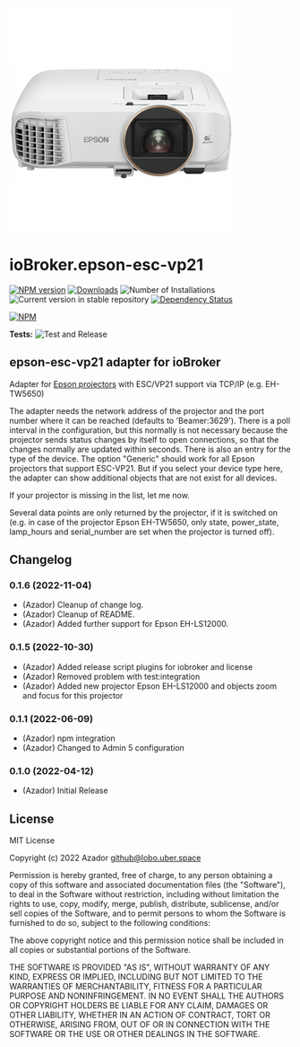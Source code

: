 ![Logo](admin/epson-esc-vp21.png)
# ioBroker.epson-esc-vp21

[![NPM version](https://img.shields.io/npm/v/iobroker.epson-esc-vp21.svg)](https://www.npmjs.com/package/iobroker.epson-esc-vp21)
[![Downloads](https://img.shields.io/npm/dm/iobroker.epson-esc-vp21.svg)](https://www.npmjs.com/package/iobroker.epson-esc-vp21)
![Number of Installations](https://iobroker.live/badges/epson-esc-vp21-installed.svg)
![Current version in stable repository](https://iobroker.live/badges/epson-esc-vp21-stable.svg)
[![Dependency Status](https://img.shields.io/david/Azador/iobroker.epson-esc-vp21.svg)](https://david-dm.org/Azador/iobroker.epson-esc-vp21)

[![NPM](https://nodei.co/npm/iobroker.epson-esc-vp21.png?downloads=true)](https://nodei.co/npm/iobroker.epson-esc-vp21/)

**Tests:** ![Test and Release](https://github.com/Azador/ioBroker.epson-esc-vp21/workflows/Test%20and%20Release/badge.svg)

## epson-esc-vp21 adapter for ioBroker

Adapter for [Epson projectors](https://epson.com/projectors) with ESC/VP21 support via TCP/IP (e.g. EH-TW5650)

The adapter needs the network address of the projector and the port number where it can be reached (defaults to 'Beamer:3629').
There is a poll interval in the configuration, but this normally is not necessary because the projector sends status changes by itself to open connections, so that the changes normally are updated within seconds.
There is also an entry for the type of the device. The option "Generic" should work for all Epson projectors that support ESC-VP21. But if you select your device type here, the adapter can show additional objects that are not exist for all devices.

If your projector is missing in the list, let me now.

Several data points are only returned by the projector, if it is switched on (e.g. in case of the projector Epson EH-TW5650, only state, power_state, lamp_hours and serial_number are set when the projector is turned off).

## Changelog
<!--
    Placeholder for the next version (at the beginning of the line):
    ### **WORK IN PROGRESS**
-->
### 0.1.6 (2022-11-04)
* (Azador) Cleanup of change log.
* (Azador) Cleanup of README.
* (Azador) Added further support for Epson EH-LS12000.

### 0.1.5 (2022-10-30)
* (Azador) Added release script plugins for iobroker and license
* (Azador) Removed problem with test:integration
* (Azador) Added new projector Epson EH-LS12000 and objects zoom and focus for this projector

### 0.1.1 (2022-06-09)
* (Azador) npm integration
* (Azador) Changed to Admin 5 configuration

### 0.1.0 (2022-04-12)
* (Azador) Initial Release

## License
MIT License

Copyright (c) 2022 Azador <github@lobo.uber.space>

Permission is hereby granted, free of charge, to any person obtaining a copy
of this software and associated documentation files (the "Software"), to deal
in the Software without restriction, including without limitation the rights
to use, copy, modify, merge, publish, distribute, sublicense, and/or sell
copies of the Software, and to permit persons to whom the Software is
furnished to do so, subject to the following conditions:

The above copyright notice and this permission notice shall be included in all
copies or substantial portions of the Software.

THE SOFTWARE IS PROVIDED "AS IS", WITHOUT WARRANTY OF ANY KIND, EXPRESS OR
IMPLIED, INCLUDING BUT NOT LIMITED TO THE WARRANTIES OF MERCHANTABILITY,
FITNESS FOR A PARTICULAR PURPOSE AND NONINFRINGEMENT. IN NO EVENT SHALL THE
AUTHORS OR COPYRIGHT HOLDERS BE LIABLE FOR ANY CLAIM, DAMAGES OR OTHER
LIABILITY, WHETHER IN AN ACTION OF CONTRACT, TORT OR OTHERWISE, ARISING FROM,
OUT OF OR IN CONNECTION WITH THE SOFTWARE OR THE USE OR OTHER DEALINGS IN THE
SOFTWARE.
